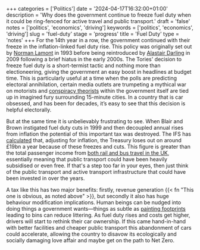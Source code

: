 +++
categories = ['Politics']
date = '2024-04-17T16:32:00+01:00'
description = 'Why does the government continue to freeze fuel duty when it could be ring-fenced for active travel and public transport.'
draft = 'false'
notes = ['politics', 'economics', 'driving']
keywords = ['politics', 'economics', 'driving']
slug = 'fuel-duty'
stage = 'progress'
title = 'Fuel Duty'
type = 'notes'
+++
For the 14th year in a row, the government continued with their freeze in the inflation-linked fuel duty rise. This policy was originally set out by [Norman Lamont](https://www.theguardian.com/business/2000/nov/14/oil.julianglover) in 1993 before being reintroduced by [Alastair Darling](https://www.theguardian.com/uk/2009/apr/22/fuel-duty-increase-attacked) in 2009 following a brief hiatus in the early 2000s. The Tories' decision to freeze fuel duty is a short-termist tactic and nothing more than electioneering, giving the government an easy boost in headlines at budget time. This is particularly useful at a time when the polls are predicting electoral annihilation, certain media outlets are trumpeting a mythical war on motorists and [conspiracy theorists](https://www.theguardian.com/cities/2023/oct/07/15-minute-cities-rishi-sunak-tories-conspiracy-theory) within the government itself are tied up in imagined fury surrounding 15-minute cities. In a country that is car obsessed, and has been for decades, it’s easy to see that this decision is helpful electorally.

But at the same time it is unbelievably frustrating to see. When Blair and Brown instigated fuel duty cuts in 1999 and then decoupled annual rises from inflation the potential of this important tax was destroyed. The IFS has [calculated](https://ifs.org.uk/sites/default/files/output_url_files/The-2019-IFS-Green-Budget-Updated-2.pdf) that, adjusting for inflation, the Treasury loses out on around £19bn a year because of these freezes and cuts. This figure is greater than the total passenger income from [both rail and bus travel in the UK](https://manchesteruniversitypress.co.uk/9781526164056/), essentially meaning that public transport could have been heavily subsidised or even free. If that's a step too far in your eyes, then just think of the public transport and active transport infrastructure that could have been invested in over the years.

A tax like this has two major benefits: firstly, revenue generation {{< fn "This one is obvious, as noted above" >}}, but secondly it also has huge behaviour modification implications. Human beings can be nudged into doing things a government wants—things as subtle as [painting footprints](https://www.theprogressmotive.org/doughnut-economics-by-kate-raworth-lessons-and-questions/) leading to bins can reduce littering. As fuel duty rises and costs get higher, drivers will start to rethink their car ownership. If this came hand-in-hand with better facilities and cheaper public transport this abandonment of cars could accelerate, allowing the country to disavow its ecologically and socially damaging love affair and maybe get on the path to Net Zero.
